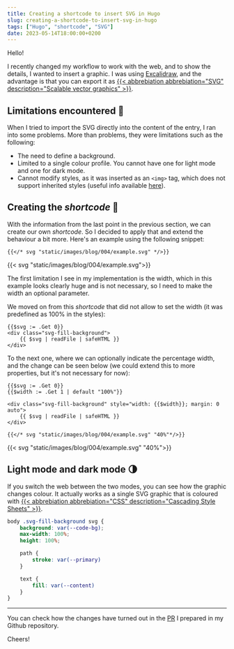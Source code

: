 ```yaml
---
title: Creating a shortcode to insert SVG in Hugo
slug: creating-a-shortcode-to-insert-svg-in-hugo
tags: ["Hugo", "shortcode", "SVG"]
date: 2023-05-14T18:00:00+0200
---
```


Hello!

I recently changed my workflow to work with the web, and to show the details, I wanted to insert a graphic. I was using [Excalidraw](https://excalidraw.com), and the advantage is that you can export it as [{{< abbrebiation abbrebiation="SVG" description="Scalable vector graphics" >}}](https://www.w3.org/Graphics/SVG/).

## Limitations encountered 🚧

When I tried to import the SVG directly into the content of the entry, I ran into some problems. More than problems, they were limitations such as the following:

* The need to define a background.
* Limited to a single colour profile. You cannot have one for light mode and one for dark mode.
* Cannot modify styles, as it was inserted as an `<img>` tag, which does not support inherited styles (useful info available [here](https://discourse.gohugo.io/t/solved-inject-an-svg-file-into-my-html/7446/9)).

## Creating the *shortcode* 🥾

With the information from the last point in the previous section, we can create our own *shortcode*. So I decided to apply that and extend the behaviour a bit more. Here's an example using the following snippet:

```
{{</* svg "static/images/blog/004/example.svg" */>}}
```

{{< svg "static/images/blog/004/example.svg">}}

The first limitation I see in my implementation is the width, which in this example looks clearly huge and is not necessary, so I need to make the width an optional parameter.

We moved on from this *shortcode* that did not allow to set the width (it was predefined as 100% in the styles):
```
{{$svg := .Get 0}}
<div class="svg-fill-background">
    {{ $svg | readFile | safeHTML }}
</div>
```
To the next one, where we can optionally indicate the percentage width, and the change can be seen below (we could extend this to more properties, but it's not necessary for now):

```
{{$svg := .Get 0}}
{{$width := .Get 1 | default "100%"}}

<div class="svg-fill-background" style="width: {{$width}}; margin: 0 auto">
    {{ $svg | readFile | safeHTML }}
</div>
```

```
{{</* svg "static/images/blog/004/example.svg" "40%"*/>}}
```

{{< svg "static/images/blog/004/example.svg" "40%">}}

## Light mode and dark mode 🌗

If you switch the web between the two modes, you can see how the graphic changes colour. It actually works as a single SVG graphic that is coloured with [{{< abbrebiation abbrebiation="CSS" description="Cascading Style Sheets" >}}](https://www.w3.org/Style/CSS/).

```scss
body .svg-fill-background svg {
    background: var(--code-bg);
    max-width: 100%;
    height: 100%;

    path {
        stroke: var(--primary)
    }

    text {
        fill: var(--content)
    }
}
```

----

You can check how the changes have turned out in the [PR](https://github.com/jesusfj710/jesusfj710-hugo/pull/28) I prepared in my Github repository.

Cheers!
